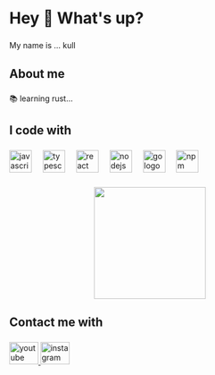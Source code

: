 <h1 align="left">Hey 👋 What's up?</h1>

###

<p align="left">My name is ... kull</p>

###

<h2 align="left">About me</h2>

###

<p align="left">📚 learning rust...</p>

###

<h2 align="left">I code with</h2>

###

<div align="left">
  <img src="https://cdn.jsdelivr.net/gh/devicons/devicon/icons/javascript/javascript-original.svg" height="40" alt="javascript logo"  />
  <img width="12" />
  <img src="https://cdn.jsdelivr.net/gh/devicons/devicon/icons/typescript/typescript-original.svg" height="40" alt="typescript logo"  />
  <img width="12" />
  <img src="https://cdn.jsdelivr.net/gh/devicons/devicon/icons/react/react-original.svg" height="40" alt="react logo"  />
  <img width="12" />
  <img src="https://cdn.jsdelivr.net/gh/devicons/devicon/icons/nodejs/nodejs-original.svg" height="40" alt="nodejs logo"  />
  <img width="12" />
  <img src="https://cdn.jsdelivr.net/gh/devicons/devicon/icons/go/go-original.svg" height="40" alt="go logo"  />
  <img width="12" />
  <img src="https://cdn.jsdelivr.net/gh/devicons/devicon/icons/npm/npm-original-wordmark.svg" height="40" alt="npm logo"  />
</div>

###

<div align="center">
  <img height="200" src="https://camo.githubusercontent.com/b28d78f8b1837637b831ee21657433094cc375ab133b4ff039eac76f954d64c0/68747470733a2f2f6d656469612e74656e6f722e636f6d2f366b656967334e564d595941414141432f6f6e652d70756e63682d6d616e2d6f6b2e676966"  />
</div>

###

<h2 align="left">Contact me with</h2>

###

<div align="left">
  <a href="https://www.youtube.com/@regibermontoyagonzalez3397" target="_blank">
    <img src="https://raw.githubusercontent.com/maurodesouza/profile-readme-generator/master/src/assets/icons/social/youtube/default.svg" width="52" height="40" alt="youtube logo"  />
  </a>
  <a href="https://www.instagram.com/regiber18/" target="_blank">
    <img src="https://raw.githubusercontent.com/maurodesouza/profile-readme-generator/master/src/assets/icons/social/instagram/default.svg" width="52" height="40" alt="instagram logo"  />
  </a>
</div>

###
